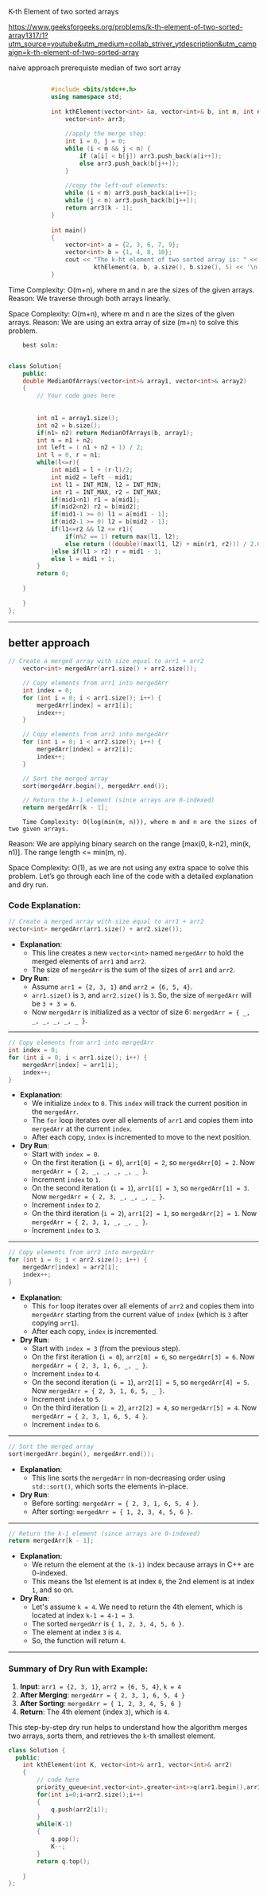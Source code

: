 K-th Element of two sorted arrays


https://www.geeksforgeeks.org/problems/k-th-element-of-two-sorted-array1317/1?utm_source=youtube&utm_medium=collab_striver_ytdescription&utm_campaign=k-th-element-of-two-sorted-array



naive approach
prerequiste median of two sort array
```cpp

            #include <bits/stdc++.h>
            using namespace std;
            
            int kthElement(vector<int> &a, vector<int>& b, int m, int n, int k) {
                vector<int> arr3;
            
                //apply the merge step:
                int i = 0, j = 0;
                while (i < m && j < n) {
                    if (a[i] < b[j]) arr3.push_back(a[i++]);
                    else arr3.push_back(b[j++]);
                }
            
                //copy the left-out elements:
                while (i < m) arr3.push_back(a[i++]);
                while (j < n) arr3.push_back(b[j++]);
                return arr3[k - 1];
            }
            
            int main()
            {
                vector<int> a = {2, 3, 6, 7, 9};
                vector<int> b = {1, 4, 8, 10};
                cout << "The k-ht element of two sorted array is: " <<
                        kthElement(a, b, a.size(), b.size(), 5) << '\n';
            }

```
Time Complexity: O(m+n), where m and n are the sizes of the given arrays.
Reason: We traverse through both arrays linearly.

Space Complexity: O(m+n), where m and n are the sizes of the given arrays.
Reason: We are using an extra array of size (m+n) to solve this problem.

  
        best soln:


```cpp

class Solution{
    public:
    double MedianOfArrays(vector<int>& array1, vector<int>& array2)
    {
        // Your code goes here
        
       
        int n1 = array1.size();
        int n2 = b.size();
        if(n1> n2) return MedianOfArrays(b, array1);
        int n = n1 + n2;
        int left = ( n1 + n2 + 1) / 2;
        int l = 0, r = n1;
        while(l<=r){
            int mid1 = l + (r-l)/2;
            int mid2 = left - mid1;
            int l1 = INT_MIN, l2 = INT_MIN;
            int r1 = INT_MAX, r2 = INT_MAX;
            if(mid1<n1) r1 = a[mid1];
            if(mid2<n2) r2 = b[mid2];
            if(mid1-1 >= 0) l1 = a[mid1 - 1];
            if(mid2-1 >= 0) l2 = b[mid2 - 1];
            if(l1<=r2 && l2 <= r1){
                if(n%2 == 1) return max(l1, l2);
                else return ((double)(max(l1, l2) + min(r1, r2))) / 2.0;
            }else if(l1 > r2) r = mid1 - 1;
            else l = mid1 + 1;
        }
        return 0;
    
    }
    
    }
};


```


---
 better approach
 ---
```cpp
// Create a merged array with size equal to arr1 + arr2
    vector<int> mergedArr(arr1.size() + arr2.size());

    // Copy elements from arr1 into mergedArr
    int index = 0;
    for (int i = 0; i < arr1.size(); i++) {
        mergedArr[index] = arr1[i];
        index++;
    }

    // Copy elements from arr2 into mergedArr
    for (int i = 0; i < arr2.size(); i++) {
        mergedArr[index] = arr2[i];
        index++;
    }

    // Sort the merged array
    sort(mergedArr.begin(), mergedArr.end());

    // Return the k-1 element (since arrays are 0-indexed)
    return mergedArr[k - 1];

```
        Time Complexity: O(log(min(m, n))), where m and n are the sizes of two given arrays.
Reason: We are applying binary search on the range [max(0, k-n2), min(k, n1)]. The range length <= min(m, n).

Space Complexity: O(1), as we are not using any extra space to solve this problem.
Let’s go through each line of the code with a detailed explanation and dry run.

### Code Explanation:

```cpp
// Create a merged array with size equal to arr1 + arr2
vector<int> mergedArr(arr1.size() + arr2.size());
```
- **Explanation**: 
  - This line creates a new `vector<int>` named `mergedArr` to hold the merged elements of `arr1` and `arr2`. 
  - The size of `mergedArr` is the sum of the sizes of `arr1` and `arr2`.
- **Dry Run**:
  - Assume `arr1 = {2, 3, 1}` and `arr2 = {6, 5, 4}`.
  - `arr1.size()` is `3`, and `arr2.size()` is `3`. So, the size of `mergedArr` will be `3 + 3 = 6`.
  - Now `mergedArr` is initialized as a vector of size 6: `mergedArr = { _, _, _, _, _, _ }`.

---

```cpp
// Copy elements from arr1 into mergedArr
int index = 0;
for (int i = 0; i < arr1.size(); i++) {
    mergedArr[index] = arr1[i];
    index++;
}
```
- **Explanation**:
  - We initialize `index` to `0`. This `index` will track the current position in the `mergedArr`.
  - The `for` loop iterates over all elements of `arr1` and copies them into `mergedArr` at the current `index`.
  - After each copy, `index` is incremented to move to the next position.
- **Dry Run**:
  - Start with `index = 0`.
  - On the first iteration (`i = 0`), `arr1[0] = 2`, so `mergedArr[0] = 2`. Now `mergedArr = { 2, _, _, _, _, _ }`.
  - Increment `index` to `1`.
  - On the second iteration (`i = 1`), `arr1[1] = 3`, so `mergedArr[1] = 3`. Now `mergedArr = { 2, 3, _, _, _, _ }`.
  - Increment `index` to `2`.
  - On the third iteration (`i = 2`), `arr1[2] = 1`, so `mergedArr[2] = 1`. Now `mergedArr = { 2, 3, 1, _, _, _ }`.
  - Increment `index` to `3`.

---

```cpp
// Copy elements from arr2 into mergedArr
for (int i = 0; i < arr2.size(); i++) {
    mergedArr[index] = arr2[i];
    index++;
}
```
- **Explanation**:
  - This `for` loop iterates over all elements of `arr2` and copies them into `mergedArr` starting from the current value of `index` (which is `3` after copying `arr1`).
  - After each copy, `index` is incremented.
- **Dry Run**:
  - Start with `index = 3` (from the previous step).
  - On the first iteration (`i = 0`), `arr2[0] = 6`, so `mergedArr[3] = 6`. Now `mergedArr = { 2, 3, 1, 6, _, _ }`.
  - Increment `index` to `4`.
  - On the second iteration (`i = 1`), `arr2[1] = 5`, so `mergedArr[4] = 5`. Now `mergedArr = { 2, 3, 1, 6, 5, _ }`.
  - Increment `index` to `5`.
  - On the third iteration (`i = 2`), `arr2[2] = 4`, so `mergedArr[5] = 4`. Now `mergedArr = { 2, 3, 1, 6, 5, 4 }`.
  - Increment `index` to `6`.

---

```cpp
// Sort the merged array
sort(mergedArr.begin(), mergedArr.end());
```
- **Explanation**:
  - This line sorts the `mergedArr` in non-decreasing order using `std::sort()`, which sorts the elements in-place.
- **Dry Run**:
  - Before sorting: `mergedArr = { 2, 3, 1, 6, 5, 4 }`.
  - After sorting: `mergedArr = { 1, 2, 3, 4, 5, 6 }`.

---

```cpp
// Return the k-1 element (since arrays are 0-indexed)
return mergedArr[k - 1];
```
- **Explanation**:
  - We return the element at the `(k-1)` index because arrays in C++ are 0-indexed. 
  - This means the 1st element is at index `0`, the 2nd element is at index `1`, and so on.
- **Dry Run**:
  - Let's assume `k = 4`. We need to return the 4th element, which is located at index `k-1 = 4-1 = 3`.
  - The sorted `mergedArr` is `{ 1, 2, 3, 4, 5, 6 }`.
  - The element at index `3` is `4`.
  - So, the function will return `4`.

---

### Summary of Dry Run with Example:




1. **Input**: `arr1 = {2, 3, 1}`, `arr2 = {6, 5, 4}`, `k = 4`
2. **After Merging**: `mergedArr = { 2, 3, 1, 6, 5, 4 }`
3. **After Sorting**: `mergedArr = { 1, 2, 3, 4, 5, 6 }`
4. **Return**: The 4th element (index `3`), which is `4`.

This step-by-step dry run helps to understand how the algorithm merges two arrays, sorts them, and retrieves the `k`-th smallest element.

```cpp
class Solution {
  public:
    int kthElement(int K, vector<int>& arr1, vector<int>& arr2) 
    {
        // code here
        priority_queue<int,vector<int>,greater<int>>q(arr1.begin(),arr1.end());
        for(int i=0;i<arr2.size();i++)
        {
            q.push(arr2[i]);
        }
        while(K-1)
        {
            q.pop();
            K--;
        }
        return q.top();
        
    }
};

```
